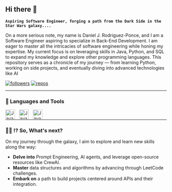 ## Hi there 🌌

**`Aspiring Software Engineer, forging a path from the Dark Side in the Star Wars galaxy....`**

On a more serious note, my name is Daniel J. Rodriguez-Ponce, and I am a Software Engineer aspiring to specialize in Back-End Development. I am eager to master all the intricacies of software engineering while honing my expertise. My current focus is on leveraging skills in Java, Python, and SQL to expand my knowledge and explore other programming languages. This repository serves as a chronicle of my journey — from learning Python, working on side projects, and eventually diving into advanced technologies like AI 

<p align="left">
    <a href="https://github.com/Drodriguezponce1?tab=followers">
        <img alt = "followers" title="Subcribe to my GitHub Repo" src="https://custom-icon-badges.demolab.com/github/followers/Drodriguezponce1?color=236ad3&labelColor=1155ba&style=for-the-badge&logo=person-add&label=Follow&logoColor=white"/></a>
    <a href="https://github.com/Drodriguezponce1">
        <img alt = "repos" title="GitHub Repo" src="https://custom-icon-badges.demolab.com/badge/-My%20Repos-yellow?style=for-the-badge&logoColor=white&logo=repo"/> </a>
</p>

---

### 🤖 Languages and Tools
<img align="left" alt="Java" width="30px" style="padding-right:10px;" src="https://cdn.jsdelivr.net/gh/devicons/devicon/icons/java/java-original.svg"/>
<img align="left" alt="Java" width="30px" style="padding-right:10px;" src="https://cdn.jsdelivr.net/gh/devicons/devicon@latest/icons/python/python-original-wordmark.svg" />
<img align="left" alt="Java" width="30px" style="padding-right:10px;" src="https://cdn.jsdelivr.net/gh/devicons/devicon@latest/icons/mysql/mysql-original-wordmark.svg" />
<br/>

---

### 🙋‍♂️ ⁉️ So, What's next?         

<p>On my journey through the galaxy, I aim to explore and learn new skills along the way:</p>
<ul>
    <li><strong>Delve into</strong> Prompt Engineering, AI agents, and leverage open-source resources like CrewAI.</li>
    <li><strong>Master</strong> data structures and algorithms by advancing through LeetCode challenges.</li>
    <li><strong>Embark on</strong> a path to build projects centered around APIs and their integration.</li>
</ul>
<!--
**Drodriguezponce1/Drodriguezponce1** is a ✨ _special_ ✨ repository because its `README.md` (this file) appears on your GitHub profile.

Here are some ideas to get you started:

- 🔭 I’m currently working on ...
- 🌱 I’m currently learning ...
- 👯 I’m looking to collaborate on ...
- 🤔 I’m looking for help with ...
- 💬 Ask me about ...
- 📫 How to reach me: ...
- 😄 Pronouns: ...
- ⚡ Fun fact: ...
-->

